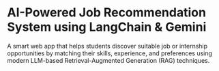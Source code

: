 # AI-Powered Job Recommendation System using LangChain & Gemini

A smart web app that helps students discover suitable job or internship opportunities by matching their skills, experience, and preferences using modern LLM-based Retrieval-Augmented Generation (RAG) techniques.
